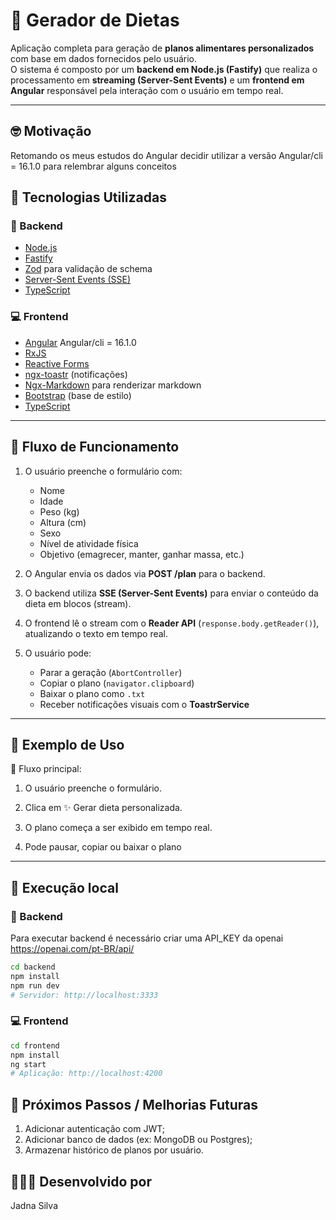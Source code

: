 # 🥗 Gerador de Dietas

Aplicação completa para geração de **planos alimentares personalizados** com base em dados fornecidos pelo usuário.  
O sistema é composto por um **backend em Node.js (Fastify)** que realiza o processamento em **streaming (Server-Sent Events)** e um **frontend em Angular** responsável pela interação com o usuário em tempo real.

---

## 🤓 Motivação

Retomando os meus estudos do Angular decidir utilizar a versão Angular/cli = 16.1.0 para relembrar alguns conceitos

## 🚀 Tecnologias Utilizadas

### 🧠 Backend

- [Node.js](https://nodejs.org/)
- [Fastify](https://fastify.dev/)
- [Zod](https://zod.dev/) para validação de schema
- [Server-Sent Events (SSE)](https://developer.mozilla.org/en-US/docs/Web/API/Server-sent_events)
- [TypeScript](https://www.typescriptlang.org/)

### 💻 Frontend

- [Angular](https://angular.dev/) Angular/cli = 16.1.0
- [RxJS](https://rxjs.dev/)
- [Reactive Forms](https://angular.io/guide/reactive-forms)
- [ngx-toastr](https://www.npmjs.com/package/ngx-toastr) (notificações)
- [Ngx-Markdown](https://www.npmjs.com/package/ngx-markdown) para renderizar markdown
- [Bootstrap](https://getbootstrap.com/) (base de estilo)
- [TypeScript](https://www.typescriptlang.org/)

---

## 🧩 Fluxo de Funcionamento

1. O usuário preenche o formulário com:

   - Nome
   - Idade
   - Peso (kg)
   - Altura (cm)
   - Sexo
   - Nível de atividade física
   - Objetivo (emagrecer, manter, ganhar massa, etc.)

2. O Angular envia os dados via **POST /plan** para o backend.

3. O backend utiliza **SSE (Server-Sent Events)** para enviar o conteúdo da dieta em blocos (stream).

4. O frontend lê o stream com o **Reader API** (`response.body.getReader()`), atualizando o texto em tempo real.

5. O usuário pode:
   - Parar a geração (`AbortController`)
   - Copiar o plano (`navigator.clipboard`)
   - Baixar o plano como `.txt`
   - Receber notificações visuais com o **ToastrService**

---

## 🧾 Exemplo de Uso

💬 Fluxo principal:

1. O usuário preenche o formulário.

2. Clica em ✨ Gerar dieta personalizada.

3. O plano começa a ser exibido em tempo real.

4. Pode pausar, copiar ou baixar o plano

---

## 🧪 Execução local

### 🔧 Backend

Para executar backend é necessário criar uma API_KEY da openai https://openai.com/pt-BR/api/

```bash
cd backend
npm install
npm run dev
# Servidor: http://localhost:3333
```

### 💻 Frontend

```bash
cd frontend
npm install
ng start
# Aplicação: http://localhost:4200
```

## 🧭 Próximos Passos / Melhorias Futuras

1. Adicionar autenticação com JWT;
2. Adicionar banco de dados (ex: MongoDB ou Postgres);
3. Armazenar histórico de planos por usuário.

## 👩🏿‍💻 Desenvolvido por

Jadna Silva
